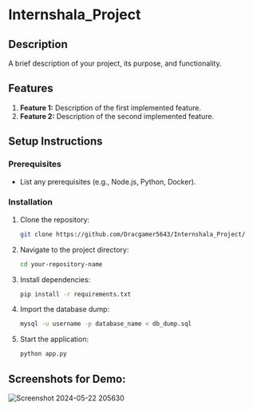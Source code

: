 # Internshala_Project

## Description
A brief description of your project, its purpose, and functionality.

## Features
1. **Feature 1:** Description of the first implemented feature.
2. **Feature 2:** Description of the second implemented feature.

## Setup Instructions

### Prerequisites
- List any prerequisites (e.g., Node.js, Python, Docker).

### Installation
1. Clone the repository:
   ```bash
   git clone https://github.com/Dracgamer5643/Internshala_Project/

2. Navigate to the project directory:
   ```bash
   cd your-repository-name

3. Install dependencies:
   ```bash
   pip install -r requirements.txt

4. Import the database dump:
   ```bash
   mysql -u username -p database_name < db_dump.sql

5. Start the application:
   ```bash
   python app.py

## Screenshots for Demo:
![Screenshot 2024-05-22 205630](https://github.com/Dracgamer5643/Internshala_Project/assets/115344437/ae6d7e66-e596-449d-af83-f6c10b92e40d)





